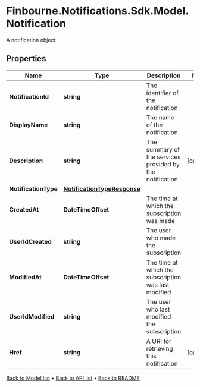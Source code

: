 # Finbourne.Notifications.Sdk.Model.Notification
A notification object

## Properties

Name | Type | Description | Notes
------------ | ------------- | ------------- | -------------
**NotificationId** | **string** | The identifier of the notification | 
**DisplayName** | **string** | The name of the notification | 
**Description** | **string** | The summary of the services provided by the notification | [optional] 
**NotificationType** | [**NotificationTypeResponse**](NotificationTypeResponse.md) |  | 
**CreatedAt** | **DateTimeOffset** | The time at which the subscription was made | 
**UserIdCreated** | **string** | The user who made the subscription | 
**ModifiedAt** | **DateTimeOffset** | The time at which the subscription was last modified | 
**UserIdModified** | **string** | The user who last modified the subscription | 
**Href** | **string** | A URI for retrieving this notification | [optional] 

[Back to Model list](../README.md#documentation-for-models) &#8226; [Back to API list](../README.md#documentation-for-api-endpoints) &#8226; [Back to README](../README.md)

